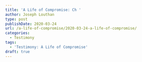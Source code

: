```yaml
---
title: 'A Life of Compromise: Ch '
author: Joseph Louthan
type: post
publishDate: 2020-03-24
url: /a-life-of-compromise/2020-03-24-a-life-of-compromise/
categories:
  - Testimony
tags:
  - 'Testimony: A Life of Compromise'
draft: true
---
```

